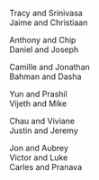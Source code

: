Tracy and Srinivasa  
Jaime and Christiaan  

Anthony and Chip  
Daniel and Joseph  

Camille and Jonathan  
Bahman and Dasha  

Yun and Prashil  
Vijeth and Mike  

Chau and Viviane  
Justin and Jeremy  

Jon and Aubrey  
Victor and Luke  
Carles and Pranava  
  
